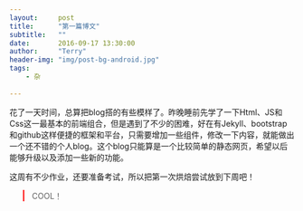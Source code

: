 ```yaml
---
layout:     post
title:      "第一篇博文"
subtitle:   ""
date:       2016-09-17 13:30:00
author:     "Terry"
header-img: "img/post-bg-android.jpg"
tags:
    - 杂
    
---
```


花了一天时间，总算把blog搭的有些模样了。昨晚睡前先学了一下Html、JS和Css这一最基本的前端组合，但是遇到了不少的困难，好在有Jekyll、bootstrap和github这样便捷的框架和平台，只需要增加一些组件，修改一下内容，就能做出一个还不错的个人blog。这个blog只能算是一个比较简单的静态网页，希望以后能够升级以及添加一些新的功能。

这周有不少作业，还要准备考试，所以把第一次烘焙尝试放到下周吧！

<blockquote style="border-color:red">
<p>COOL！</p>
</blockquote>
